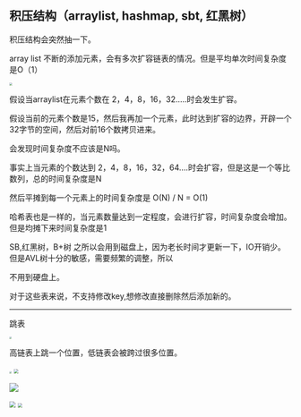 ## **积压结构（arraylist, hashmap, sbt, 红黑树）**

积压结构会突然抽一下。



array list 不断的添加元素，会有多次扩容链表的情况。但是平均单次时间复杂度是O（1）

<img src="D:/%E4%BD%A0%E5%A5%BDJava/15-17109400348471.png" style="zoom:33%;" />

假设当arraylist在元素个数在 2，4，8，16，32.....时会发生扩容。

假设当前的元素个数是15，然后我再加一个元素，此时达到扩容的边界，开辟一个32字节的空间，然后对前16个数拷贝进来。

会发现时间复杂度不应该是N吗。

事实上当元素的个数达到 2，4，8，16，32，64....时会扩容，但是这是一个等比数列，总的时间复杂度是N

然后平摊到每一个元素上的时间复杂度是 O(N) / N = O(1)



哈希表也是一样的，当元素数量达到一定程度，会进行扩容，时间复杂度会增加。但是均摊下来时间复杂度是1





SB,红黑树，B+树 之所以会用到磁盘上，因为老长时间才更新一下，IO开销少。但是AVL树十分的敏感，需要频繁的调整，所以

不用到硬盘上。



对于这些表来说，不支持修改key,想修改直接删除然后添加新的。

--------------------------------------------------------------



跳表

<img src="D:/%E4%BD%A0%E5%A5%BDJava/16-17109417539393.png" style="zoom:25%;" />

高链表上跳一个位置，低链表会被跨过很多位置。



<img src="D:/%E4%BD%A0%E5%A5%BDJava/17-17109423220835.png" style="zoom:25%;" />



 

<img src="D:/%E4%BD%A0%E5%A5%BDJava/20.jpg" style="zoom:50%;" />



![](D:/%E4%BD%A0%E5%A5%BDJava/18-171094882409010.png)



<img src="D:/%E4%BD%A0%E5%A5%BDJava/19-17109805509711.png" style="zoom: 67%;" />



<img src="D:/%E4%BD%A0%E5%A5%BDJava/21-17109805777693.png" style="zoom: 50%;" />


































